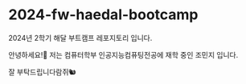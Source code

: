 # 2024-fw-haedal-bootcamp
2024년 2학기 해달 부트캠프 레포지토리 입니다.

안녕하세요!🙌 저는 컴퓨터학부 인공지능컴퓨팅전공에 재학 중인 조민지 입니다.

잘 부탁드립니다람쥐🐿️